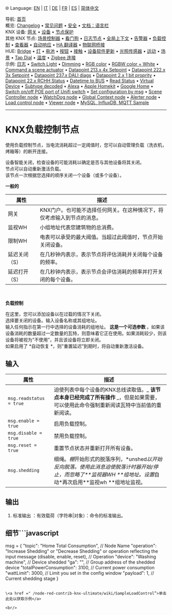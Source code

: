 🌐 Language: [EN](https://supergiovane.github.io/node-red-contrib-knx-ultimate/wiki/LoadControl-Configuration) | [IT](https://supergiovane.github.io/node-red-contrib-knx-ultimate/wiki/it-LoadControl-Configuration) | [DE](https://supergiovane.github.io/node-red-contrib-knx-ultimate/wiki/de-LoadControl-Configuration) | [FR](https://supergiovane.github.io/node-red-contrib-knx-ultimate/wiki/fr-LoadControl-Configuration) | [ES](https://supergiovane.github.io/node-red-contrib-knx-ultimate/wiki/es-LoadControl-Configuration) | [简体中文](https://supergiovane.github.io/node-red-contrib-knx-ultimate/wiki/zh-CN-LoadControl-Configuration)
<!-- NAV START -->
导航: [首页](https://supergiovane.github.io/node-red-contrib-knx-ultimate/wiki/zh-CN-Home)  
概览: [Changelog](https://github.com/Supergiovane/node-red-contrib-knx-ultimate/blob/master/CHANGELOG.md) • [常见问题](https://supergiovane.github.io/node-red-contrib-knx-ultimate/wiki/zh-CN-FAQ-Troubleshoot) • [安全](https://supergiovane.github.io/node-red-contrib-knx-ultimate/wiki/zh-CN-SECURITY) • [文档：语言栏](https://supergiovane.github.io/node-red-contrib-knx-ultimate/wiki/zh-CN-Docs-Language-Bar)  
KNX 设备: [网关](https://supergiovane.github.io/node-red-contrib-knx-ultimate/wiki/zh-CN-Gateway-configuration) • [设备](https://supergiovane.github.io/node-red-contrib-knx-ultimate/wiki/zh-CN-Device) • [节点保护](https://supergiovane.github.io/node-red-contrib-knx-ultimate/wiki/zh-CN-Protections)  
其他 KNX 节点: [场景控制器](https://supergiovane.github.io/node-red-contrib-knx-ultimate/wiki/zh-CN-SceneController-Configuration) • [看门狗](https://supergiovane.github.io/node-red-contrib-knx-ultimate/wiki/zh-CN-WatchDog-Configuration) • [日志节点](https://supergiovane.github.io/node-red-contrib-knx-ultimate/wiki/zh-CN-Logger-Configuration) • [全局上下文](https://supergiovane.github.io/node-red-contrib-knx-ultimate/wiki/zh-CN-GlobalVariable) • [告警器](https://supergiovane.github.io/node-red-contrib-knx-ultimate/wiki/zh-CN-Alerter-Configuration) • [负载控制](https://supergiovane.github.io/node-red-contrib-knx-ultimate/wiki/zh-CN-LoadControl-Configuration) • [查看器](https://supergiovane.github.io/node-red-contrib-knx-ultimate/wiki/zh-CN-knxUltimateViewer) • [自动响应](https://supergiovane.github.io/node-red-contrib-knx-ultimate/wiki/zh-CN-KNXAutoResponder) • [HA 翻译器](https://supergiovane.github.io/node-red-contrib-knx-ultimate/wiki/zh-CN-HATranslator) • [物联网桥接](https://supergiovane.github.io/node-red-contrib-knx-ultimate/wiki/zh-CN-IoT-Bridge-Configuration)  
HUE: [Bridge](https://supergiovane.github.io/node-red-contrib-knx-ultimate/wiki/zh-CN-HUE%20Bridge%20configuration) • [灯](https://supergiovane.github.io/node-red-contrib-knx-ultimate/wiki/zh-CN-HUE%20Light) • [电池](https://supergiovane.github.io/node-red-contrib-knx-ultimate/wiki/zh-CN-HUE%20Battery) • [按钮](https://supergiovane.github.io/node-red-contrib-knx-ultimate/wiki/zh-CN-HUE%20Button) • [接触](https://supergiovane.github.io/node-red-contrib-knx-ultimate/wiki/zh-CN-HUE%20Contact%20sensor) • [设备软件更新](https://supergiovane.github.io/node-red-contrib-knx-ultimate/wiki/zh-CN-HUE%20Device%20software%20update) • [光照传感器](https://supergiovane.github.io/node-red-contrib-knx-ultimate/wiki/zh-CN-HUE%20Light%20sensor) • [运动](https://supergiovane.github.io/node-red-contrib-knx-ultimate/wiki/zh-CN-HUE%20Motion) • [场景](https://supergiovane.github.io/node-red-contrib-knx-ultimate/wiki/zh-CN-HUE%20Scene) • [Tap Dial](https://supergiovane.github.io/node-red-contrib-knx-ultimate/wiki/zh-CN-HUE%20Tapdial) • [温度](https://supergiovane.github.io/node-red-contrib-knx-ultimate/wiki/zh-CN-HUE%20Temperature%20sensor) • [Zigbee 连接](https://supergiovane.github.io/node-red-contrib-knx-ultimate/wiki/zh-CN-HUE%20Zigbee%20connectivity)  
示例: [日志](https://supergiovane.github.io/node-red-contrib-knx-ultimate/wiki/zh-CN-Logger-Sample) • [Switch Light](https://supergiovane.github.io/node-red-contrib-knx-ultimate/wiki/-Sample---Switch-light) • [Dimming](https://supergiovane.github.io/node-red-contrib-knx-ultimate/wiki/-Sample---Dimming) • [RGB color](https://supergiovane.github.io/node-red-contrib-knx-ultimate/wiki/-Sample---RGB-Color) • [RGBW color + White](https://supergiovane.github.io/node-red-contrib-knx-ultimate/wiki/-Sample---RGBW-Color-plus-White) • [Command a scene actuator](https://supergiovane.github.io/node-red-contrib-knx-ultimate/wiki/-Sample---Control-a-scene-actuator) • [Datapoint 213.x 4x Setpoint](https://supergiovane.github.io/node-red-contrib-knx-ultimate/wiki/-Sample---DPT213) • [Datapoint 222.x 3x Setpoint](https://supergiovane.github.io/node-red-contrib-knx-ultimate/wiki/-Sample---DPT222) • [Datapoint 237.x DALI diags](https://supergiovane.github.io/node-red-contrib-knx-ultimate/wiki/-Sample---DPT237) • [Datapoint 2.x 1 bit proprity](https://supergiovane.github.io/node-red-contrib-knx-ultimate/wiki/-Sample---DPT2) • [Datapoint 22.x RCHH Status](https://supergiovane.github.io/node-red-contrib-knx-ultimate/wiki/-Sample---DPT22) • [Datetime to BUS](https://supergiovane.github.io/node-red-contrib-knx-ultimate/wiki/-Sample---DateTime-to-BUS) • [Read Status](https://supergiovane.github.io/node-red-contrib-knx-ultimate/wiki/-Sample---Read-value-from-Device) • [Virtual Device](https://supergiovane.github.io/node-red-contrib-knx-ultimate/wiki/-Sample---Virtual-Device) • [Subtype decoded](https://supergiovane.github.io/node-red-contrib-knx-ultimate/wiki/-Sample---Subtype) • [Alexa](https://supergiovane.github.io/node-red-contrib-knx-ultimate/wiki/-Sample---Alexa) • [Apple Homekit](https://supergiovane.github.io/node-red-contrib-knx-ultimate/wiki/-Sample---Apple-Homekit) • [Google Home](https://supergiovane.github.io/node-red-contrib-knx-ultimate/wiki/-Sample---Google-Assistant) • [Switch on/off POE port of Unifi switch](https://supergiovane.github.io/node-red-contrib-knx-ultimate/wiki/-Sample---UnifiPOE) • [Set configuration by msg](https://supergiovane.github.io/node-red-contrib-knx-ultimate/wiki/-Sample-setConfig) • [Scene Controller node](https://supergiovane.github.io/node-red-contrib-knx-ultimate/wiki/Sample-Scene-Node) • [WatchDog node](https://supergiovane.github.io/node-red-contrib-knx-ultimate/wiki/-Sample---WatchDog) • [Global Context node](https://supergiovane.github.io/node-red-contrib-knx-ultimate/wiki/SampleGlobalContextNode) • [Alerter node](https://supergiovane.github.io/node-red-contrib-knx-ultimate/wiki/SampleAlerter) • [Load control node](https://supergiovane.github.io/node-red-contrib-knx-ultimate/wiki/SampleLoadControl) • [Viewer node](https://supergiovane.github.io/node-red-contrib-knx-ultimate/wiki/knxUltimateViewer) • [MySQL, InfluxDB, MQTT Sample](https://supergiovane.github.io/node-red-contrib-knx-ultimate/wiki/Sample-KNX2MQTT-KNX2MySQL-KNX2InfluxDB)
<!-- NAV END -->
---

# KNX负载控制节点

<p>使用负载控制节点，当电流消耗超过一定阈值时，您可以自动管理负载（洗衣机，烤箱等）的断开连接。

设备智能关闭，检查设备的可能消耗以确定是否与其他设备将其关闭。<br/>
节点可以自动重新激活负载。<br/>
该节点一次根据您选择的顺序关闭一个设备（或多个设备）。<br/>

**一般的**

|属性|描述|
| - | - |
|网关|KNX门户。也可能不选择任何网关。在这种情况下，将仅考虑输入到节点的消息。|
|监视WH |小组地址代表您建筑物的总消费。|
|限制WH |电表可以承受的最大阈值。当超过此阈值时，节点开始关闭设备。|
|延迟关闭（S）|在几秒钟内表示，表示节点将评估消耗并关闭每个设备的频率。|
|延迟打开（S）|在几秒钟内表示，表示节点会评估消耗的频率并打开关闭的每个设备。|

<br/>

**负载控制**

在这里，您可以添加设备以在过载的情况下关闭。<br/>
选择要关闭的设备。输入设备名称或其组地址。<br/>
输入任何指示在第一行中选择的设备消耗的组地址。 **这是一个可选参数** 。如果该设备消耗的数量超过一定数量的瓦特，则意味着它正在使用。如果消耗较少，则该设备将被视为"不使用”，并且该设备将立即关闭。<br/>
如果启用了 \*自动恢复 \*，则"重置延迟”到期时，将自动重新激活设备。

## 输入

|属性|描述|
| - | - |
|`msg.readstatus = true` |迫使列表中每个设备的KNX总线读取值。_ **该节点本身已经完成了所有操作** _，但是如果需要，可以使用此命令强制重新阅读瓦特中当前值的重新阅读。| | |
|`msg.enable = true` |启用负载控制。|
|`msg.disable = true` |禁用负载控制。|
|`msg.reset = true` |重置节点状态并重新打开所有设备。 |
|`msg.shedding` |细绳。_&#x68DA;_&#x5F00;始形式的脱落序列，\*unshe&#x64;_&#x4EE5;开始反向脱落。使用此消息迫使脱落计时器开始/停止，而忽略了\*\*监视器WH \*\*组地址。设&#x7F6E;_&#x81EA;动\*再次启用\*\*监视wh \*\*组地址监视。|

## 输出

1. 标准输出
：有效载荷（字符串|对象）：命令的标准输出。

## 细节```javascript

msg = {
  "topic": "Home Total Consumption", // Node Name
  "operation": "Increase Shedding" or "Decrease Shedding" or operation reflecting the input message (disable, enable, reset), // Operation
  "device": "Washing machine", // Device shedded
  "ga": "", // Group address of the shedded device
  "totalPowerConsumption": 3100, // Current power consumption
  "wattLimit": 3000, // Limit you set in the config window
  "payload": 1, // Current shedding stage
}

```# 样本

\<a href =" /node-red-contrib-knx-ultimate/wiki/SampleLoadControl”>单击此处以获取示例</a>

<br/>